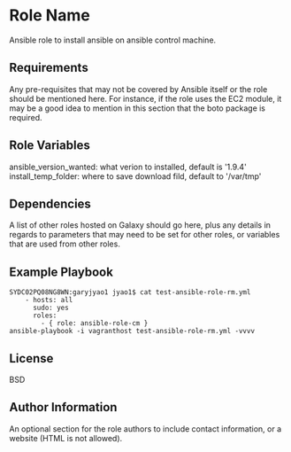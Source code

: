 Role Name
=========

Ansible role to install ansible on ansible control machine.

Requirements
------------

Any pre-requisites that may not be covered by Ansible itself or the role should be mentioned here. For instance, if the role uses the EC2 module, it may be a good idea to mention in this section that the boto package is required.

Role Variables
--------------

ansible_version_wanted: what verion to installed, default is '1.9.4'
install_temp_folder: where to save download fild, default to '/var/tmp'

Dependencies
------------

A list of other roles hosted on Galaxy should go here, plus any details in regards to parameters that may need to be set for other roles, or variables that are used from other roles.

Example Playbook
----------------

```
SYDC02PQ08NG8WN:garyjyao1 jyao1$ cat test-ansible-role-rm.yml
    - hosts: all
      sudo: yes
      roles:
        - { role: ansible-role-cm }
ansible-playbook -i vagranthost test-ansible-role-rm.yml -vvvv
```
License
-------

BSD

Author Information
------------------

An optional section for the role authors to include contact information, or a website (HTML is not allowed).
